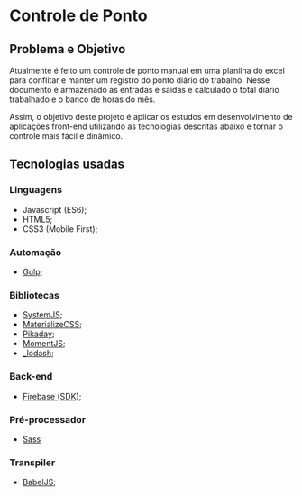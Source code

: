 # Controle de Ponto

## Problema e Objetivo
Atualmente é feito um controle de ponto manual em uma planilha do excel para conflitar e manter um registro do ponto diário do trabalho. Nesse documento é armazenado as entradas e saídas e calculado o total diário trabalhado e o banco de horas do mês.

Assim, o objetivo deste projeto é aplicar os estudos em desenvolvimento de aplicações front-end utilizando as tecnologias descritas abaixo e tornar o controle mais fácil e dinâmico.

## Tecnologias usadas

### Linguagens
* Javascript (ES6);
* HTML5;
* CSS3 (Mobile First);

### Automação
* [Gulp](http://gulpjs.com/);

### Bibliotecas
* [SystemJS](https://github.com/systemjs/systemjs);
* [MaterializeCSS](http://materializecss.com/);
* [Pikaday](http://dbushell.github.io/Pikaday/);
* [MomentJS](http://momentjs.com/);
* [_lodash](https://lodash.com/);

### Back-end
* [Firebase (SDK)](firebase.google.com/);

### Pré-processador
* [Sass](http://sass-lang.com/)

### Transpiler
* [BabelJS](http://babeljs.io/);
